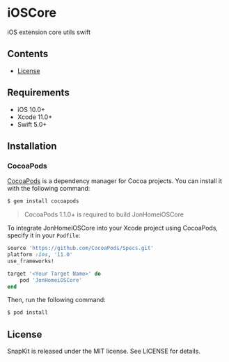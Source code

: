 # iOSCore
iOS extension core utils swift

## Contents
- [License](#license)

## Requirements

- iOS 10.0+
- Xcode 11.0+
- Swift 5.0+


## Installation

### CocoaPods

[CocoaPods](http://cocoapods.org) is a dependency manager for Cocoa projects. You can install it with the following command:

```bash
$ gem install cocoapods
```

> CocoaPods 1.1.0+ is required to build JonHomeiOSCore

To integrate JonHomeiOSCore into your Xcode project using CocoaPods, specify it in your `Podfile`:

```ruby
source 'https://github.com/CocoaPods/Specs.git'
platform :ios, '11.0'
use_frameworks!

target '<Your Target Name>' do
    pod 'JonHomeiOSCore'
end
```

Then, run the following command:

```bash
$ pod install
```

## License

SnapKit is released under the MIT license. See LICENSE for details.
